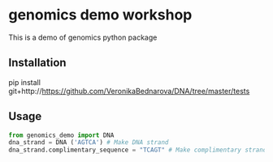 # genomics demo workshop

This is a demo of genomics python package

## Installation

pip install git+http://https://github.com/VeronikaBednarova/DNA/tree/master/tests

## Usage
```python
from genomics_demo import DNA
dna_strand = DNA ('AGTCA') # Make DNA strand
dna_strand.complimentary_sequence = "TCAGT" # Make complimentary strand
```